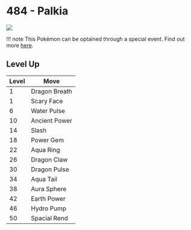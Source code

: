 # 484 - Palkia
![][484]

!!! note
    This Pokémon can be optained through a special event. Find out more [here](../../special_events/#palkia).

## Level Up

Level | Move
---   | ---
  1   | Dragon Breath
  1   | Scary Face
  6   | Water Pulse
 10   | Ancient Power
 14   | Slash
 18   | Power Gem
 22   | Aqua Ring
 26   | Dragon Claw
 30   | Dragon Pulse
 34   | Aqua Tail
 38   | Aura Sphere
 42   | Earth Power
 46   | Hydro Pump
 50   | Spacial Rend

[484]: ../img/pokemon/484.png
